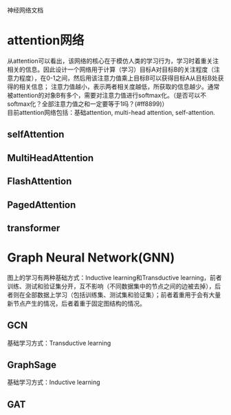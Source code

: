 神经网络文档

# attention网络
从attention可以看出，该网络的核心在于模仿人类的学习行为，学习时着重关注相关的信息。因此设计一个网络用于计算（学习）目标A对目标B的关注程度（注意力程度），在0-1之间，然后用该注意力值乘上目标B可以获得目标A从目标B处获得的相关信息；
注意力值越小，表示两者相关度越低，所获取的信息越少。通常被attention的对象B有多个，需要对注意力值进行softmax化。（是否可以不softmax化？全部注意力值之和一定要等于1吗？(#ff8899)）<br/>
目前attention网络包括：基础attention, multi-head attention, self-attention.  
## selfAttention
## MultiHeadAttention
## FlashAttention
## PagedAttention
## transformer
# Graph Neural Network(GNN)
图上的学习有两种基础方式：Inductive learning和Transductive learning，前者训练、测试和验证集分开，互不影响（不同数据集中的节点之间的边被去掉），后者则在全部数据上学习（包括训练集、测试集和验证集）；前者着重用于会有大量新节点产生的情况，后者着重于固定图结构的情况。  
## GCN
基础学习方式：Transductive learning  
## GraphSage
基础学习方式：Inductive learning  
## GAT

